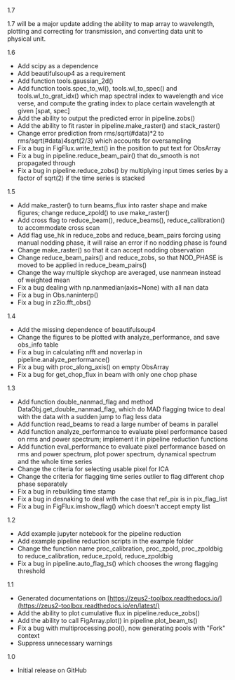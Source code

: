 1.7

1.7 will be a major update adding the ability to map array to wavelength, plotting and correcting for transmission, and
converting data unit to physical unit.

1.6

- Add scipy as a dependence
- Add beautifulsoup4 as a requirement
- Add function tools.gaussian_2d()
- Add function tools.spec_to_wl(), tools.wl_to_spec() and tools.wl_to_grat_idx() which map spectral index to wavelength
  and vice verse, and compute the grating index to place certain wavelength at given [spat, spec]
- Add the ability to output the predicted error in pipeline.zobs()
- Add the ability to fit raster in pipeline.make_raster() and stack_raster()
- Change error prediction from rms/sqrt(#data)*2 to rms/sqrt(#data)*4*sqrt(2/3) which accounts for oversampling
- Fix a bug in FigFlux.write_text() in the position to put text for ObsArray
- Fix a bug in pipeline.reduce_beam_pair() that do_smooth is not propagated through
- Fix a bug in pipeline.reduce_zobs() by multiplying input times series by a factor of sqrt(2) if the time series is
  stacked

1.5

- Add make_raster() to turn beams_flux into raster shape and make figures; change reduce_zpold() to use make_raster()
- Add cross flag to reduce_beam(), reduce_beams(), reduce_calibration() to accommodate cross scan
- Add flag use_hk in reduce_zobs and reduce_beam_pairs forcing using manual nodding phase, it will raise an error if no
  nodding phase is found
- Change make_raster() so that it can accept nodding observation
- Change reduce_beam_pairs() and reduce_zobs, so that NOD_PHASE is moved to be applied in reduce_beam_pairs()
- Change the way multiple skychop are averaged, use nanmean instead of weighted mean
- Fix a bug dealing with np.nanmedian(axis=None) with all nan data
- Fix a bug in Obs.naninterp()
- Fix a bug in z2io.fft_obs()

1.4

- Add the missing dependence of beautifulsoup4
- Change the figures to be plotted with analyze_performance, and save obs_info table
- Fix a bug in calculating nfft and noverlap in pipeline.analyze_performance()
- Fix a bug with proc_along_axis() on empty ObsArray
- Fix a bug for get_chop_flux in beam with only one chop phase

1.3

- Add function double_nanmad_flag and method DataObj.get_double_nanmad_flag, which do MAD flagging twice to deal with
  the data with a sudden jump to flag less data
- Add function read_beams to read a large number of beams in parallel
- Add function analyze_performance to evaluate pixel performance based on rms and power spectrum; implement it in
  pipeline reduction functions
- Add function eval_performance to evaluate pixel performance based on rms and power spectrum, plot power spectrum,
  dynamical spectrum and the whole time series
- Change the criteria for selecting usable pixel for ICA
- Change the criteria for flagging time series outlier to flag different chop phase separately
- Fix a bug in rebuilding time stamp
- Fix a bug in desnaking to deal with the case that ref_pix is in pix_flag_list
- Fix a bug in FigFlux.imshow_flag() which doesn't accept empty list

1.2

- Add example jupyter notebook for the pipeline reduction
- Add example pipeline reduction scripts in the example folder
- Change the function name proc_calibration, proc_zpold, proc_zpoldbig to reduce_calibration, reduce_zpold,
  reduce_zpoldbig
- Fix a bug in pipeline.auto_flag_ts() which chooses the wrong flagging threshold

1.1

- Generated documentations on [https://zeus2-toolbox.readthedocs.io/](https://zeus2-toolbox.readthedocs.io/en/latest/)
- Add the ability to plot cumulative flux in pipeline.reduce_zobs()
- Add the ability to call FigArray.plot() in pipeline.plot_beam_ts()
- Fix a bug with multiprocessing.pool(), now generating pools with "Fork" context
- Suppress unnecessary warnings

1.0

- Initial release on GitHub
